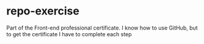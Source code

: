 # repo-exercise
Part of the Front-end professional certificate. I know how to use GitHub, but to get the certificate I have to complete each step
